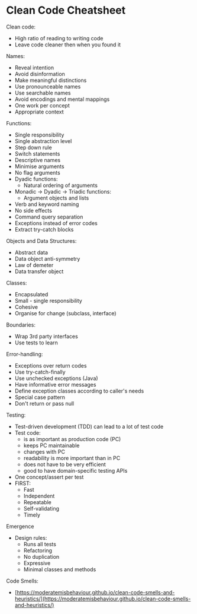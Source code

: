 # Clean Code Cheatsheet

Clean code:

- High ratio of reading to writing code
- Leave code cleaner then when you found it

Names:

- Reveal intention
- Avoid disinformation
- Make meaningful distinctions
- Use pronounceable names
- Use searchable names
- Avoid encodings and mental mappings
- One work per concept
- Appropriate context

Functions:

- Single responsibility
- Single abstraction level
- Step down rule
- Switch statements
- Descriptive names
- Minimise arguments
- No flag arguments
- Dyadic functions:
  - Natural ordering of arguments
- Monadic -> Dyadic -> Triadic functions:
  - Argument objects and lists
- Verb and keyword naming
- No side effects
- Command query separation
- Exceptions instead of error codes
- Extract try-catch blocks

Objects and Data Structures:

- Abstract data
- Data object anti-symmetry
- Law of demeter
- Data transfer object

Classes:

- Encapsulated
- Small - single responsibility
- Cohesive
- Organise for change (subclass, interface)

Boundaries:

- Wrap 3rd party interfaces
- Use tests to learn

Error-handling:

- Exceptions over return codes
- Use try-catch-finally
- Use unchecked exceptions (Java)
- Have informative error messages
- Define exception classes according to caller's needs
- Special case pattern
- Don't return or pass null

Testing:

- Test-driven development (TDD) can lead to a lot of test code
- Test code:
  - is as important as production code (PC)
  - keeps PC maintainable
  - changes with PC
  - readability is more important than in PC
  - does not have to be very efficient
  - good to have domain-specific testing APIs
- One concept/assert per test
- FIRST:
  - Fast
  - Independent
  - Repeatable
  - Self-validating
  - Timely

Emergence

- Design rules:
  - Runs all tests
  - Refactoring
  - No duplication
  - Expressive
  - Minimal classes and methods

Code Smells:

- [https://moderatemisbehaviour.github.io/clean-code-smells-and-heuristics/](https://moderatemisbehaviour.github.io/clean-code-smells-and-heuristics/)